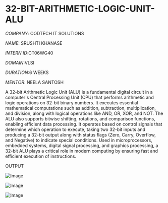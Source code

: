 # 32-BIT-ARITHMETIC-LOGIC-UNIT-ALU
*COMPANY*: CODTECH IT SOLUTIONS

*NAME*: SRUSHTI KHANASE

*INTERN ID*:CT06WG40

*DOMAIN*:VLSI

*DURATION*:6 WEEKS

*MENTOR*: NEELA SANTOSH

A 32-bit Arithmetic Logic Unit (ALU) is a fundamental digital circuit in a computer's Central Processing Unit (CPU) that performs arithmetic and logic operations on 32-bit binary numbers. It executes essential mathematical computations such as addition, subtraction, multiplication, and division, along with logical operations like AND, OR, XOR, and NOT. The ALU also supports bitwise shifting, rotations, and comparison functions, enabling efficient data processing. It operates based on control signals that determine which operation to execute, taking two 32-bit inputs and producing a 32-bit output along with status flags (Zero, Carry, Overflow, and Negative) to indicate special conditions. Used in microprocessors, embedded systems, digital signal processing, and graphics processing, a 32-bit ALU plays a critical role in modern computing by ensuring fast and efficient execution of instructions.

OUTPUT

![Image](https://github.com/user-attachments/assets/a86126b8-4017-44b9-ba06-4036f231e1a9)

![Image](https://github.com/user-attachments/assets/40bab385-b4ec-4f85-8468-5bb1bd64e497)

![Image](https://github.com/user-attachments/assets/dd9bb67a-57ef-48b4-977e-da2372f09651)
